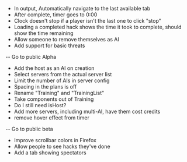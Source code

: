 - In output, Automatically navigate to the last available tab
- After complete, timer goes to 0:00
- Clock doesn't stop if a player isn't the last one to click "stop"
- Loading a completed hack shows the time it took to complete, should show the time remaining
- Allow someone to remove themselves as AI
- Add support for basic threats

-- Go to public Alpha

- Add the host as an AI on creation
- Select servers from the actual server list
- Limit the number of AIs in server config
- Spacing in the plans is off
- Rename "Training" and "TrainingList"
- Take components out of Training
- Do I still need isHost?
- Add more servers, including multi-AI, have them cost credits
- remove hover effect from timer

-- Go to public beta

- Improve scrollbar colors in Firefox
- Allow people to see hacks they've done
- Add a tab showing spectators
